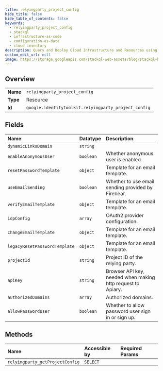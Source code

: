 ```yaml
---
title: relyingparty_project_config
hide_title: false
hide_table_of_contents: false
keywords:
  - relyingparty_project_config
  - stackql
  - infrastructure-as-code
  - configuration-as-data
  - cloud inventory
description: Query and Deploy Cloud Infrastructure and Resources using SQL
custom_edit_url: null
image: https://storage.googleapis.com/stackql-web-assets/blog/stackql-blog-post-featured-image.png
---
```

  
    

## Overview
<table><tbody>
<tr><td><b>Name</b></td><td><code>relyingparty_project_config</code></td></tr>
<tr><td><b>Type</b></td><td>Resource</td></tr>
<tr><td><b>Id</b></td><td><code>google.identitytoolkit.relyingparty_project_config</code></td></tr>
</tbody></table>

## Fields
| Name | Datatype | Description |
|:-----|:---------|:------------|
| `dynamicLinksDomain` | `string` |  |
| `enableAnonymousUser` | `boolean` | Whether anonymous user is enabled. |
| `resetPasswordTemplate` | `object` | Template for an email template. |
| `useEmailSending` | `boolean` | Whether to use email sending provided by Firebear. |
| `verifyEmailTemplate` | `object` | Template for an email template. |
| `idpConfig` | `array` | OAuth2 provider configuration. |
| `changeEmailTemplate` | `object` | Template for an email template. |
| `legacyResetPasswordTemplate` | `object` | Template for an email template. |
| `projectId` | `string` | Project ID of the relying party. |
| `apiKey` | `string` | Browser API key, needed when making http request to Apiary. |
| `authorizedDomains` | `array` | Authorized domains. |
| `allowPasswordUser` | `boolean` | Whether to allow password user sign in or sign up. |
## Methods
| Name | Accessible by | Required Params |
|:-----|:--------------|:----------------|
| `relyingparty_getProjectConfig` | `SELECT` |  |
